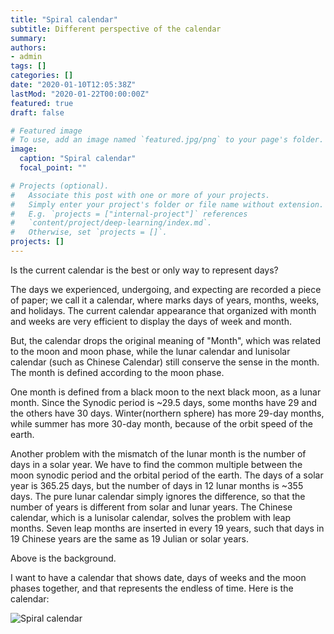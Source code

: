 ```yaml
---
title: "Spiral calendar"
subtitle: Different perspective of the calendar
summary:
authors:
- admin
tags: []
categories: []
date: "2020-01-10T12:05:38Z"
lastMod: "2020-01-22T00:00:00Z"
featured: true
draft: false

# Featured image
# To use, add an image named `featured.jpg/png` to your page's folder.
image:
  caption: "Spiral calendar"
  focal_point: ""

# Projects (optional).
#   Associate this post with one or more of your projects.
#   Simply enter your project's folder or file name without extension.
#   E.g. `projects = ["internal-project"]` references
#   `content/project/deep-learning/index.md`.
#   Otherwise, set `projects = []`.
projects: []
---
```


Is the current calendar is the best or only way to represent days?

The days we experienced, undergoing, and expecting are recorded a piece of paper; we call it a calendar, where marks days of years, months, weeks, and holidays. The current calendar appearance that organized with month and weeks are very efficient to display the days of week and month.

But, the calendar drops the original meaning of "Month",  which was related to the moon and moon phase, while the lunar calendar and lunisolar calendar (such as Chinese Calendar) still conserve the sense in the month. The month is defined according to the moon phase.

One month is defined from a black moon to the next black moon, as a lunar month. Since the Synodic period is ~29.5 days, some months have 29 and the others have 30 days.  Winter(northern sphere) has more 29-day months, while summer has more 30-day month, because of the orbit speed of the earth.

Another problem with the mismatch of the lunar month is the number of days in a solar year.  We have to find the common multiple between the moon synodic period and the orbital period of the earth.  The days of a solar year is 365.25 days, but the number of days in 12 lunar months is ~355 days.  The pure lunar calendar simply ignores the difference, so that the number of years is different from solar and lunar years. The Chinese calendar, which is a lunisolar calendar, solves the problem with leap months.  Seven leap months are inserted in every 19 years, such that days in 19 Chinese years are the same as 19 Julian or solar years.

Above is the background.

I want to have a calendar that shows date, days of weeks and the moon phases together, and that represents the endless of time.
Here is the calendar:

![Spiral calendar](feature.png)
